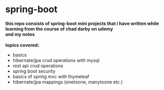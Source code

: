 # spring-boot <br>
__this repo consists of spring-boot mini projects that i have written while learning from the course of chad darby on udemy__ <br>
__and my notes__ <br><br>
__topics covered:__ <br>
+ basics
+ hibernate/jpa crud operations with mysql
+ rest api crud operations
+ spring boot security
+ basics of spring mvc with thymeleaf
+ hibernate/jpa mappings (onetoone, manytoone etc.)
